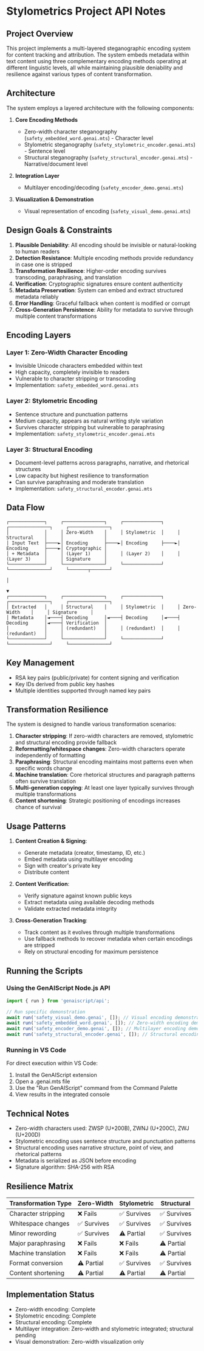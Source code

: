 # Stylometrics Project API Notes

## Project Overview

This project implements a multi-layered steganographic encoding system for content tracking and attribution. The system embeds metadata within text content using three complementary encoding methods operating at different linguistic levels, all while maintaining plausible deniability and resilience against various types of content transformation.

## Architecture

The system employs a layered architecture with the following components:

1. **Core Encoding Methods**
   - Zero-width character steganography (`safety_embedded_word.genai.mts`) - Character level
   - Stylometric steganography (`safety_stylometric_encoder.genai.mts`) - Sentence level
   - Structural steganography (`safety_structural_encoder.genai.mts`) - Narrative/document level

2. **Integration Layer**
   - Multilayer encoding/decoding (`safety_encoder_demo.genai.mts`)

3. **Visualization & Demonstration**
   - Visual representation of encoding (`safety_visual_demo.genai.mts`)

## Design Goals & Constraints

1. **Plausible Deniability**: All encoding should be invisible or natural-looking to human readers
2. **Detection Resistance**: Multiple encoding methods provide redundancy in case one is stripped
3. **Transformation Resilience**: Higher-order encoding survives transcoding, paraphrasing, and translation
4. **Verification**: Cryptographic signatures ensure content authenticity
5. **Metadata Preservation**: System can embed and extract structured metadata reliably
6. **Error Handling**: Graceful fallback when content is modified or corrupt
7. **Cross-Generation Persistence**: Ability for metadata to survive through multiple content transformations

## Encoding Layers

### Layer 1: Zero-Width Character Encoding
- Invisible Unicode characters embedded within text
- High capacity, completely invisible to readers
- Vulnerable to character stripping or transcoding
- Implementation: `safety_embedded_word.genai.mts`

### Layer 2: Stylometric Encoding
- Sentence structure and punctuation patterns
- Medium capacity, appears as natural writing style variation
- Survives character stripping but vulnerable to paraphrasing
- Implementation: `safety_stylometric_encoder.genai.mts`

### Layer 3: Structural Encoding
- Document-level patterns across paragraphs, narrative, and rhetorical structures
- Low capacity but highest resilience to transformation
- Can survive paraphrasing and moderate translation
- Implementation: `safety_structural_encoder.genai.mts`

## Data Flow

```
┌─────────────┐     ┌───────────────┐     ┌──────────────┐     ┌───────────────┐     ┌───────────────┐
│             │     │ Zero-Width    │     │ Stylometric  │     │ Structural    │     │               │
│ Input Text  ├────►│ Encoding      ├────►│ Encoding     ├────►│ Encoding      ├────►│ Cryptographic │
│ + Metadata  │     │ (Layer 1)     │     │ (Layer 2)    │     │ (Layer 3)     │     │ Signature     │
└─────────────┘     └───────────────┘     └──────────────┘     └───────────────┘     └───────┬───────┘
                                                                                            │
                                                                                            ▼
┌─────────────┐     ┌───────────────┐     ┌──────────────┐     ┌───────────────┐     ┌───────────────┐
│ Extracted   │     │ Structural    │     │ Stylometric  │     │ Zero-Width    │     │ Signature     │
│ Metadata    │◄────┤ Decoding      │◄────┤ Decoding     │◄────┤ Decoding      │◄────┤ Verification  │
│             │     │ (redundant)   │     │ (redundant)  │     │ (redundant)   │     │               │
└─────────────┘     └───────────────┘     └──────────────┘     └───────────────┘     └───────────────┘
```

## Key Management

- RSA key pairs (public/private) for content signing and verification
- Key IDs derived from public key hashes
- Multiple identities supported through named key pairs

## Transformation Resilience

The system is designed to handle various transformation scenarios:

1. **Character stripping**: If zero-width characters are removed, stylometric and structural encoding provide fallback
2. **Reformatting/whitespace changes**: Zero-width characters operate independently of formatting
3. **Paraphrasing**: Structural encoding maintains most patterns even when specific words change
4. **Machine translation**: Core rhetorical structures and paragraph patterns often survive translation
5. **Multi-generation copying**: At least one layer typically survives through multiple transformations
6. **Content shortening**: Strategic positioning of encodings increases chance of survival

## Usage Patterns

1. **Content Creation & Signing**:
   - Generate metadata (creator, timestamp, ID, etc.)
   - Embed metadata using multilayer encoding
   - Sign with creator's private key
   - Distribute content

2. **Content Verification**:
   - Verify signature against known public keys
   - Extract metadata using available decoding methods
   - Validate extracted metadata integrity

3. **Cross-Generation Tracking**:
   - Track content as it evolves through multiple transformations
   - Use fallback methods to recover metadata when certain encodings are stripped
   - Rely on structural encoding for maximum persistence

## Running the Scripts

### Using the GenAIScript Node.js API

```javascript
import { run } from 'genaiscript/api';

// Run specific demonstration
await run('safety_visual_demo.genai', []); // Visual encoding demonstration
await run('safety_embedded_word.genai', []); // Zero-width encoding demo
await run('safety_encoder_demo.genai', []); // Multilayer encoding demo
await run('safety_structural_encoder.genai', []); // Structural encoding demo
```

### Running in VS Code

For direct execution within VS Code:

1. Install the GenAIScript extension
2. Open a .genai.mts file
3. Use the "Run GenAIScript" command from the Command Palette
4. View results in the integrated console

## Technical Notes

- Zero-width characters used: ZWSP (U+200B), ZWNJ (U+200C), ZWJ (U+200D)
- Stylometric encoding uses sentence structure and punctuation patterns
- Structural encoding uses narrative structure, point of view, and rhetorical patterns
- Metadata is serialized as JSON before encoding
- Signature algorithm: SHA-256 with RSA

## Resilience Matrix

| Transformation Type | Zero-Width | Stylometric | Structural |
|--------------------|------------|-------------|------------|
| Character stripping | ❌ Fails   | ✅ Survives | ✅ Survives |
| Whitespace changes  | ✅ Survives | ✅ Survives | ✅ Survives |
| Minor rewording     | ✅ Survives | ⚠️ Partial  | ✅ Survives |
| Major paraphrasing  | ❌ Fails   | ❌ Fails    | ⚠️ Partial  |
| Machine translation | ❌ Fails   | ❌ Fails    | ⚠️ Partial  |
| Format conversion   | ⚠️ Partial | ✅ Survives | ✅ Survives |
| Content shortening  | ⚠️ Partial | ⚠️ Partial  | ⚠️ Partial  |

## Implementation Status

- Zero-width encoding: Complete
- Stylometric encoding: Complete
- Structural encoding: Complete
- Multilayer integration: Zero-width and stylometric integrated; structural pending
- Visual demonstration: Zero-width visualization only
